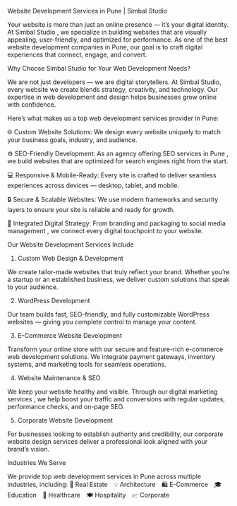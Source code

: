 


Website Development Services in Pune | Simbal Studio

Your website is more than just an online presence — it’s your digital identity. At Simbal Studio
, we specialize in building websites that are visually appealing, user-friendly, and optimized for performance. As one of the best website development companies in Pune, our goal is to craft digital experiences that connect, engage, and convert.

Why Choose Simbal Studio for Your Web Development Needs?

We are not just developers — we are digital storytellers. At Simbal Studio, every website we create blends strategy, creativity, and technology. Our expertise in web development and design helps businesses grow online with confidence.

Here’s what makes us a top web development services provider in Pune:

🌐 Custom Website Solutions: We design every website uniquely to match your business goals, industry, and audience.

⚙️ SEO-Friendly Development: As an agency offering SEO services in Pune
, we build websites that are optimized for search engines right from the start.

💻 Responsive & Mobile-Ready: Every site is crafted to deliver seamless experiences across devices — desktop, tablet, and mobile.

🔒 Secure & Scalable Websites: We use modern frameworks and security layers to ensure your site is reliable and ready for growth.

🧩 Integrated Digital Strategy: From branding and packaging
 to social media management
, we connect every digital touchpoint to your website.

Our Website Development Services Include
1. Custom Web Design & Development

We create tailor-made websites that truly reflect your brand. Whether you’re a startup or an established business, we deliver custom solutions that speak to your audience.

2. WordPress Development

Our team builds fast, SEO-friendly, and fully customizable WordPress websites — giving you complete control to manage your content.

3. E-Commerce Website Development

Transform your online store with our secure and feature-rich e-commerce web development
 solutions. We integrate payment gateways, inventory systems, and marketing tools for seamless operations.

4. Website Maintenance & SEO

We keep your website healthy and visible. Through our digital marketing services
, we help boost your traffic and conversions with regular updates, performance checks, and on-page SEO.

5. Corporate Website Development

For businesses looking to establish authority and credibility, our corporate website design services deliver a professional look aligned with your brand’s vision.

Industries We Serve

We provide top web development services in Pune across multiple industries, including:
🏢 Real Estate 💡 Architecture 🛍️ E-Commerce 🎓 Education 🏥 Healthcare 🍽️ Hospitality 📈 Corporate


